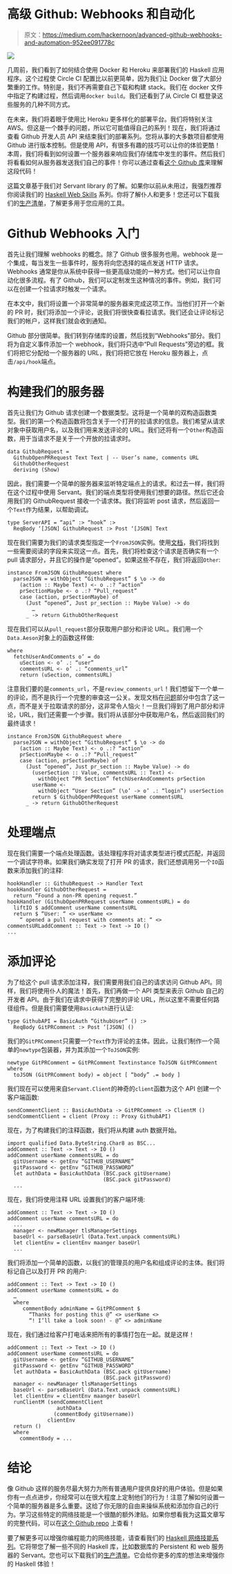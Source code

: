 # 高级 Github: Webhooks 和自动化

> 原文：<https://medium.com/hackernoon/advanced-github-webhooks-and-automation-952ee091778c>

![](img/26fa3a6530156575e36a538e5d348fb3.png)

几周前，我们看到了如何结合使用 Docker 和 Heroku 来部署我们的 Haskell 应用程序。这个过程使 Circle CI 配置比以前更简单，因为我们让 Docker 做了大部分繁重的工作。特别是，我们不再需要自己下载和构建 stack。我们在 docker 文件中指定了构建过程，然后调用`docker build`。我们还看到了从 Circle CI 框登录这些服务的几种不同方式。

在未来，我们将着眼于使用比 Heroku 更多样化的部署平台。我们将特别关注 AWS。但这是一个棘手的问题，所以它可能值得自己的系列！现在，我们将通过查看 Github 开发人员 API 来结束我们的部署系列。您将从事的大多数项目都使用 Github 进行版本控制。但是使用 API，有很多有趣的技巧可以让你的体验更酷！本周，我们将看到如何设置一个服务器来响应我们存储库中发生的事件。然后我们将看看如何从服务器发送我们自己的事件！你可以通过查看[这个 Github 库](https://github.com/jhb563/GithubServer)来理解这段代码！

这篇文章基于我们对 Servant library 的了解。如果你以前从未用过，我强烈推荐你阅读我们的 [Haskell Web Skills](https://www.mmhaskell.com/haskell-web) 系列。你将了解仆人和更多！您还可以下载我们的[生产清单](https://www.mmhaskell.com/production-checklist)，了解更多用于您应用的工具。

# Github Webhooks 入门

首先让我们理解 webhooks 的概念。除了 Github 很多服务也用。webhook 是一个集成，每当发生一些事件时，服务将向您选择的端点发送 HTTP 请求。Webhooks 通常是你从系统中获得一些更高级功能的一种方式。他们可以让你自动化很多流程。有了 Github，我们可以定制发生这种情况的事件。例如，我们可以在创建一个拉请求时触发一个请求。

在本文中，我们将设置一个非常简单的服务器来完成这项工作。当他们打开一个新的 PR 时，我们将添加一个评论，说我们将很快查看拉请求。我们还会让评论标记我们的帐户，这样我们就会收到通知。

Github 部分很简单。我们转到存储库的设置，然后找到“Webhooks”部分。我们将为自定义事件添加一个 webhook，我们将只选中“Pull Requests”旁边的框。我们将把它分配给一个服务器的 URL，我们将把它放在 Heroku 服务器上，点击`/api/hook`端点。

# 构建我们的服务器

首先让我们为 Github 请求创建一个数据类型。这将是一个简单的双构造函数类型。我们的第一个构造函数将包含关于一个打开的拉请求的信息。我们希望从请求对象中获取用户名，以及我们用来发送评论的 URL。我们还将有一个`Other`构造函数，用于当请求不是关于一个开放的拉请求时。

```
data GithubRequest =
  GithubOpenPRRequest Text Text | -- User’s name, comments URL
  GithubOtherRequest
  deriving (Show)
```

因此，我们需要一个简单的服务器来监听特定端点上的请求。和过去一样，我们将在这个过程中使用 Servant。我们的端点类型将使用我们想要的路径。然后它还会用我们的 GithubRequest 接收一个请求体。我们将监听 post 请求，然后返回一个`Text`作为结果，以帮助调试。

```
type ServerAPI = “api” :> “hook” :> 
  ReqBody ‘[JSON] GithubRequest :> Post ‘[JSON] Text
```

现在我们需要为我们的请求类型指定一个`FromJSON`实例。使用[文档](https://developer.github.com/v3/)，我们将找到一些需要阅读的字段来实现这一点。首先，我们将检查这个请求是否确实有一个 pull 请求部分，并且它的操作是“opened”。如果这些不存在，我们将返回`Other`:

```
instance FromJSON GithubRequest where
  parseJSON = withObject “GithubRequest” $ \o -> do
    (action :: Maybe Text) <- o .:? “action”
    prSectionMaybe <- o .:? “Pull_request”
    case (action, prSectionMaybe) of
      (Just “opened”, Just pr_section :: Maybe Value) -> do
        …
      _ -> return GithubOtherRequest
```

现在我们可以从`pull_request`部分获取用户部分和评论 URL。我们用一个`Data.Aeson`对象上的函数这样做:

```
where
  fetchUserAndComments o’ = do
    uSection <- o’ .: “user”
    commentsURL <- o’ .: “comments_url”
    return (uSection, commentsURL)
```

注意我们要的是`comments_url`，不是`review_comments_url`！我们想留下一个单一的评论，而不是执行一个完整的审查这一公关。发现文档在[问题](https://developer.github.com/v3/issues/comments/)部分中包含了这一点，而不是关于拉取请求的部分，这非常令人恼火！一旦我们得到了用户部分和评论，URL，我们还需要一个步骤。我们将从该部分中获取用户名，然后返回我们的最终请求！

```
instance FromJSON GithubRequest where
  parseJSON = withObject “GithubRequest” $ \o -> do
    (action :: Maybe Text) <- o .:? “action”
    prSectionMaybe <- o .:? “Pull_request”
    case (action, prSectionMaybe) of
      (Just “opened”, Just pr_section :: Maybe Value) -> do
        (userSection :: Value, commentsURL :: Text) <-
          withObject “PR Section” fetchUserAndComments prSection
        userName <-
          withObject “User Section” (\o’ -> o’ .: “login”) userSection
        return $ GithubOpenPRRequest userName commentsURL
      _ -> return GithubOtherRequest
```

# 处理端点

现在我们需要一个端点处理函数。该处理程序将对请求类型进行模式匹配，并返回一个调试字符串。如果我们确实发现了打开 PR 的请求，我们还想调用另一个`IO`函数来添加我们的注释:

```
hookHandler :: GithubRequest -> Handler Text
hookHandler GithubOtherRequest =
  return “Found a non-PR opening request.”
hookHandler (GithubOpenPRRequest userName commentsURL) = do
  liftIO $ addComment userName commentsURL
  return $ “User: “ <> userName <> 
    “ opened a pull request with comments at: “ <> commentsURLaddComment :: Text -> Text -> IO ()
...
```

# 添加评论

为了给这个 pull 请求添加注释，我们需要用我们自己的请求访问 Github API。同样，我们将使用仆人的魔法！首先，我们再做一个 API 类型来表示 Github 自己的开发者 API。由于我们在请求中获得了完整的评论 URL，所以这里不需要任何路径组件。但是我们需要使用`BasicAuth`进行认证:

```
type GithubAPI = BasicAuth “GithubUser” () :>
  ReqBody GitPRComment :> Post ‘[JSON] ()
```

我们的`GitPRComment`只需要一个`Text`作为评论的主体。因此，让我们制作一个简单的`newtype`包装器，并为其添加一个`ToJSON`实例:

```
newtype GitPRComment = GitPRComment Textinstance ToJSON GitPRComment where
  toJSON (GitPRComment body) = object [ “body” .= body ]
```

我们现在可以使用来自`Servant.Client`的神奇的`client`函数为这个 API 创建一个客户端函数:

```
sendCommentClient :: BasicAuthData -> GitPRComment -> ClientM ()
sendCommentClient = client (Proxy :: Proxy GithubAPI)
```

现在，为了构建我们的注释函数，我们将从构建 auth 数据开始。

```
import qualified Data.ByteString.Char8 as BSC...
addComment :: Text -> Text -> IO ()
addComment userName commentsURL = do
  gitUsername <- getEnv “GITHUB_USERNAME”
  gitPassword <- getEnv “GITHUB_PASSWORD”
  let authData = BasicAuthData (BSC.pack gitUsername)
                               (BSC.pack gitPassword)
  ...
```

现在，我们将使用注释 URL 设置我们的客户端环境:

```
addComment :: Text -> Text -> IO ()
addComment userName commentsURL = do
  ...
  manager <- newManager tlsManagerSettings
  baseUrl <- parseBaseUrl (Data.Text.unpack commentsURL)
  let clientEnv = clientEnv maanger baseUrl
  ...
```

我们将添加一个简单的函数，以我们的管理员的用户名和组成评论的主体。我们将标记自己以及打开 PR 的用户:

```
addComment :: Text -> Text -> IO ()
addComment userName commentsURL = do
  …
  where
     commentBody adminName = GitPRComment $
       “Thanks for posting this @” <> userName <>
       “! I’ll take a look soon! - @” <> adminName
```

现在，我们通过给客户打电话来把所有的事情打包在一起。就是这样！

```
addComment :: Text -> Text -> IO ()
addComment userName commentsURL = do
  gitUsername <- getEnv “GITHUB_USERNAME”
  gitPassword <- getEnv “GITHUB_PASSWORD”
  let authData = BasicAuthData (BSC.pack gitUsername)
                               (BSC.pack gitPassword)
  manager <- newManager tlsManagerSettings
  baseUrl <- parseBaseUrl (Data.Text.unpack commentsURL)
  let clientEnv = clientEnv maanger baseUrl
  runClientM (sendCommentClient
                authData
               (commentBody gitUsername))
             clientEnv
  return ()
  where
    commentBody = ...
```

# 结论

像 Github 这样的服务尽最大努力为所有普通用户提供良好的用户体验。但是如果你有一点点进步，你经常可以在很大程度上定制他们的行为！注意了解如何设置一个简单的服务器是多么重要。这给了你无限的自由来操纵系统和添加你自己的行为。学习这些特定的网络技能是一个很酷的额外津贴。如果你想看我为这篇文章写的完整代码，可以在[这个 Github repo](https://github.com/jhb563/GithubServer) 上查看！

要了解更多可以增强你编程能力的网络技能，请查看我们的 [Haskell 网络技能系列](https://www.mmhaskell.com/haskell-web)。它将带您了解一些不同的 Haskell 库，比如数据库的 Persistent 和 web 服务器的 Servant。您也可以下载我们的[生产清单](https://www.mmhaskell.com/production-checklist)。它会给你更多的库的想法来增强你的 Haskell 体验！